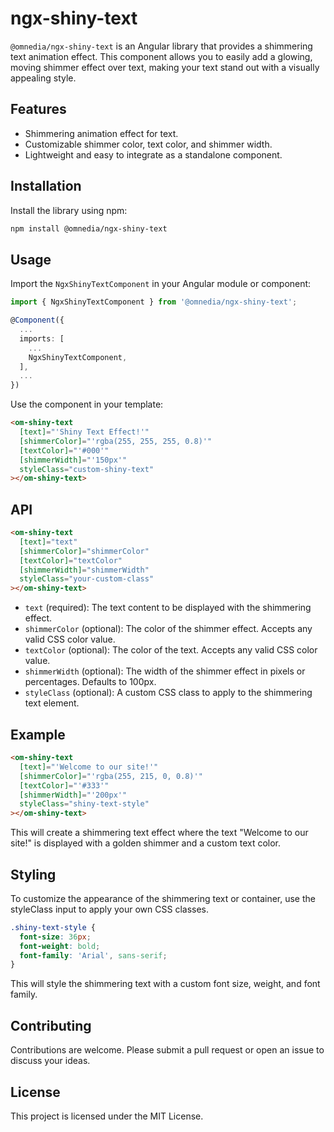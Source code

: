# ngx-shiny-text

`@omnedia/ngx-shiny-text` is an Angular library that provides a shimmering text animation effect. This component allows you to easily add a glowing, moving shimmer effect over text, making your text stand out with a visually appealing style.

## Features

- Shimmering animation effect for text.
- Customizable shimmer color, text color, and shimmer width.
- Lightweight and easy to integrate as a standalone component.

## Installation

Install the library using npm:

```bash
npm install @omnedia/ngx-shiny-text
```

## Usage

Import the `NgxShinyTextComponent` in your Angular module or component:

```typescript
import { NgxShinyTextComponent } from '@omnedia/ngx-shiny-text';

@Component({
  ...
  imports: [
    ...
    NgxShinyTextComponent,
  ],
  ...
})
```

Use the component in your template:

```html
<om-shiny-text
  [text]="'Shiny Text Effect!'"
  [shimmerColor]="'rgba(255, 255, 255, 0.8)'"
  [textColor]="'#000'"
  [shimmerWidth]="'150px'"
  styleClass="custom-shiny-text"
></om-shiny-text>
```

## API

```html
<om-shiny-text
  [text]="text"
  [shimmerColor]="shimmerColor"
  [textColor]="textColor"
  [shimmerWidth]="shimmerWidth"
  styleClass="your-custom-class"
></om-shiny-text>
```
- `text` (required): The text content to be displayed with the shimmering effect.
- `shimmerColor` (optional): The color of the shimmer effect. Accepts any valid CSS color value.
- `textColor` (optional): The color of the text. Accepts any valid CSS color value.
- `shimmerWidth` (optional): The width of the shimmer effect in pixels or percentages. Defaults to 100px.
- `styleClass` (optional): A custom CSS class to apply to the shimmering text element.

## Example

```html
<om-shiny-text
  [text]="'Welcome to our site!'"
  [shimmerColor]="'rgba(255, 215, 0, 0.8)'"
  [textColor]="'#333'"
  [shimmerWidth]="'200px'"
  styleClass="shiny-text-style"
></om-shiny-text>
```

This will create a shimmering text effect where the text "Welcome to our site!" is displayed with a golden shimmer and a custom text color.

## Styling

To customize the appearance of the shimmering text or container, use the styleClass input to apply your own CSS classes.

```css
.shiny-text-style {
  font-size: 36px;
  font-weight: bold;
  font-family: 'Arial', sans-serif;
}
```

This will style the shimmering text with a custom font size, weight, and font family.

## Contributing

Contributions are welcome. Please submit a pull request or open an issue to discuss your ideas.

## License

This project is licensed under the MIT License.